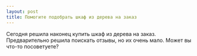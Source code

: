 ```yaml
---
layout: post 
title: Помогите подобрать шкаф из дерева на заказ 
--- 
```

Сегодня решила наконец купить шкаф из дерева на заказ. Предварительно решила поискать отзывы, но их очень мало. Может вы что-то посоветуете?